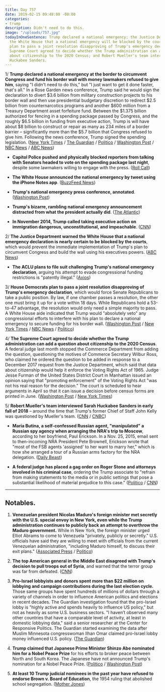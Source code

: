 ```yaml
---
title: Day 757
date: 2019-02-15 09:49:00 -08:00
categories:
- trump
description: Didn't need to do this.
image: "/uploads/757.jpg"
todayInOneSentence: Trump declared a national emergency; the Justice Department warned
  the White House that a national emergency will be blocked by the courts; House Democrats
  plan to pass a joint resolution disapproving of Trump's emergency declaration; the
  Supreme Court agreed to decide whether the Trump administration can add a question
  about citizenship to the 2020 Census; and Robert Mueller's team interviewed Sarah
  Huckabee Sanders.
---
```


1/ **Trump declared a national emergency at the border to circumvent Congress and fund his border wall with money lawmakers refused to give him**, saying "I didn't need to do this," but "I just want to get it done faster, that's all." In a Rose Garden news conference, Trump said he would sign the declaration to divert $3.6 billion from military construction projects to his border wall and then use presidential budgetary discretion to redirect $2.5 billion from counternarcotics programs and another $600 million from a Treasury Department asset forfeiture fund. Between the $1.375 billion authorized for fencing in a spending package passed by Congress, and the roughly $6.5 billion in funding from executive action, Trump is will have about $8 billion to construct or repair as many as 234 miles of a border barrier – significantly more than the $5.7 billion that Congress refused to give him. Following the news conference, Trump signed the spending legislation. ([New York Times](https://www.nytimes.com/2019/02/15/us/politics/national-emergency-trump.html) / [The Guardian](https://www.theguardian.com/us-news/2019/feb/15/national-emergency-border-wall-trump-latest-news) / [Politico](https://www.politico.com/story/2019/02/15/trump-national-emergency-border-wall-1170988) / [Washington Post](https://www.washingtonpost.com/politics/trumps-border-emergency-the-president-plans-a-10-am-announcement-in-the-rose-garden/2019/02/15/f0310e62-3110-11e9-86ab-5d02109aeb01_story.html) / [NBC News](https://www.nbcnews.com/politics/politics-news/trump-declare-national-emergency-obtain-billions-border-wall-n972021) / [ABC News](https://abcnews.go.com/Politics/trump-sign-border-bill-declare-national-emergency-wall/story?id=61088949))

* **Capitol Police pushed and physically blocked reporters from talking with Senators headed to vote on the spending package last night**, despite some lawmakers willing to engage with the press. ([Roll Call](https://www.rollcall.com/news/congress/capitol-police-crackdown-press-escalates-physical-altercation))

* **The White House announced the national emergency by tweet using the iPhone Notes app**. ([BuzzFeed News](https://www.buzzfeednews.com/article/davidmack/notes-app-national-emergency-trump-sanders-white-house))

* **Trump's national emergency press conference, annotated**. ([Washington Post](https://www.washingtonpost.com/politics/2019/02/15/trumps-bewildering-national-emergency-press-conference-annotated/))

* **Trump's bizarre, rambling national emergency announcement distracted from what the president actually did**. ([The Atlantic](https://www.theatlantic.com/politics/archive/2019/02/trump-emergency-declaration/582904/))

* **In November 2014, Trump called taking executive action on immigration dangerous, unconstitutional, and impeachable**. ([CNN](https://www.cnn.com/2019/02/14/politics/kfile-trump-immigration-executive-action-2014/index.html))

2/ **The Justice Department warned the White House that a national emergency declaration is nearly certain to be blocked by the courts**, which would prevent the immediate implementation of Trump's plan to circumvent Congress and build the wall using his executives powers. ([ABC News](https://abcnews.go.com/Politics/national-emergency-blocked-courts-temporarily-doj-warns-white/story?id=61086962))

* **The ACLU plans to file suit challenging Trump's national emergency declaration**, arguing his attempt to evade congressional funding restrictions is "patently illegal." ([Axios](https://www.axios.com/aclu-lawsuit-trump-national-emergency-borre-e916dd5e-ee1c-4c77-b3d7-44b46da46d8e.html))

3/ **House Democrats plan to pass a joint resolution disapproving of Trump's emergency declaration**, which would force Senate Republicans to take a public position. By law, if one chamber passes a resolution, the other one must bring it up for a vote within 18 days. While Republicans hold a 53-to-47 advantage, the resolution would only need a simple majority to pass. A White House aide indicated that Trump would "absolutely veto" any congressional efforts to interfere with his plan to declare a national emergency to secure funding for his border wall. ([Washington Post](https://www.washingtonpost.com/politics/pelosi-warns-trump-republicans-against-emergency-declaration-on-border-funding/2019/02/14/cf6f492c-3099-11e9-86ab-5d02109aeb01_story.html) / [New York Times](https://www.nytimes.com/2019/02/14/us/politics/trump-congress-national-emergency.html) / [NBC News](https://www.nbcnews.com/politics/politics-news/trump-plans-veto-any-hill-interference-emergency-border-declaration-say-n971996) / [Politico](https://www.politico.com/story/2019/02/14/trump-national-emergency-legal-challenges-1170936))

4/ **The Supreme Court agreed to decide whether the Trump administration can add a question about citizenship to the 2020 Census**. A federal judge last month stopped the Commerce Department from adding the question, questioning the motives of Commerce Secretary Wilbur Ross, who claimed he ordered the question to be added in response to a December 2017 request from the Justice Department, which said that data about citizenship would help it enforce the Voting Rights Act of 1965. Judge Jesse Furman of the United States District Court in Manhattan issued an opinion saying that "promoting enforcement" of the Voting Rights Act "was not his real reason for the decision." The court is scheduled to hear arguments in April so that it can issue a decision before census forms are printed in June. ([Washington Post](https://www.washingtonpost.com/politics/courts_law/supreme-court-takes-up-trump-administrations-plan-to-ask-about-citizenship-in-census/2019/02/15/1e0ce8e8-3138-11e9-8ad3-9a5b113ecd3c_story.html) / [New York Times](https://www.nytimes.com/2019/02/15/us/politics/supreme-court-census-citizenship.html))

5/ **Robert Mueller's team interviewed Sarah Huckabee Sanders in early fall of 2018** – around the time that Trump's former Chief of Staff John Kelly was questioned by Mueller's team. ([CNN](https://www.cnn.com/2019/02/15/politics/sarah-sanders-robert-mueller/index.html) / [CNBC](https://www.cnbc.com/2019/02/15/special-counsel-mueller-interviewed-trump-press-secretary-sarah-huckabee-sanders.html))

* **Maria Butina, a self-confessed Russian agent, "manipulated" a Russian spy agency when arranging the NRA's trip to Moscow**, according to her boyfriend, Paul Erickson. In a Nov. 25, 2015, email sent to then-incoming NRA President Pete Brownell, Erickson wrote that "most of the FSB agents 'assigned' to her want to marry her," which is how she arranged a tour of a Russian arms factory for the NRA delegation. ([Daily Beast](https://www.thedailybeast.com/boyfriends-email-butina-manipulated-russian-spy-agency-for-nra-trip))

* **A federal judge has placed a gag order on Roger Stone and attorneys involved in his criminal case**, ordering the Trump associate to "refrain from making statements to the media or in public settings that pose a substantial likelihood of material prejudice to this case." ([Politico](https://www.politico.com/story/2019/02/15/judge-hits-roger-stone-with-gag-order-1172114) / [CNN](https://www.cnn.com/2019/02/15/politics/roger-stone-gag-order/index.html))

---

## Notables.

1. **Venezuelan president Nicolas Maduro's foreign minister met secretly with the U.S. special envoy in New York, even while the Trump administration continues to publicly back an attempt to overthrow the Maduro government.** While in New York, the foreign minister urged Elliot Abrams to come to Venezuela "privately, publicly or secretly." U.S. officials have said they are willing to meet with officials from the current Venezuelan administration, "including Maduro himself, to discuss their exit plans." ([Associated Press](https://apnews.com/ee79b8c8f3a8497eab4a54741612dec8) / [Politico](https://www.politico.com/story/2019/02/15/nicolas-maduro-venezuela-us-envoy-1170987))

2. **The top American general in the Middle East disagreed with Trump's decision to pull troops out of Syria**, and warned that the terror group was far from defeated. ([CNN](https://www.cnn.com/2019/02/15/politics/joseph-votel-troops-syria-intl/index.html))

3. **Pro-Israel lobbyists and donors spent more than $22 million on lobbying and campaign contributions during the last election cycle.** Those same groups have spent hundreds of millions of dollars through a variety of channels in order to influence American politics and elections in recent decades. The Guardian investigation found that the pro-Israel lobby is "highly active and spends heavily to influence US policy," but not as heavily as some U.S. business sectors. "I haven’t observed many other countries that have a comparable level of activity, at least in domestic lobbying data," said a senior researcher at the Center for Responsive Politics. The Guardian started examining the data after Muslim Minnesota congresswoman Ilhan Omar claimed pro-Israel lobby money influenced U.S. policy. ([The Guardian](https://www.theguardian.com/us-news/2019/feb/15/pro-israel-donors-spent-over-22m-on-lobbying-and-contributions-in-2018))

4. **Trump claimed that Japanese Prime Minister Shinzo Abe nominated him for a Nobel Peace Prize** for his efforts to broker peace between North and South Korea. The Japanese have not announced Trump's nomination for a Nobel Peace Prize. ([Politico](https://www.politico.com/story/2019/02/15/trump-shinzo-abe-nobel-peace-prize-1171831) / [Washington Post](https://www.washingtonpost.com/world/2019/02/15/trump-says-hes-been-nominated-nobel-did-japans-abe-actually-do-it-or-was-it-s-koreas-moon/))

5. **At least 10 Trump judicial nominees in the past year have refused to endorse Brown v. Board of Education**, the 1954 ruling that abolished school segregation. ([Mother Jones](https://www.motherjones.com/politics/2019/02/trump-judicial-nominees-are-refusing-to-endorse-brown-v-board-of-education/))

